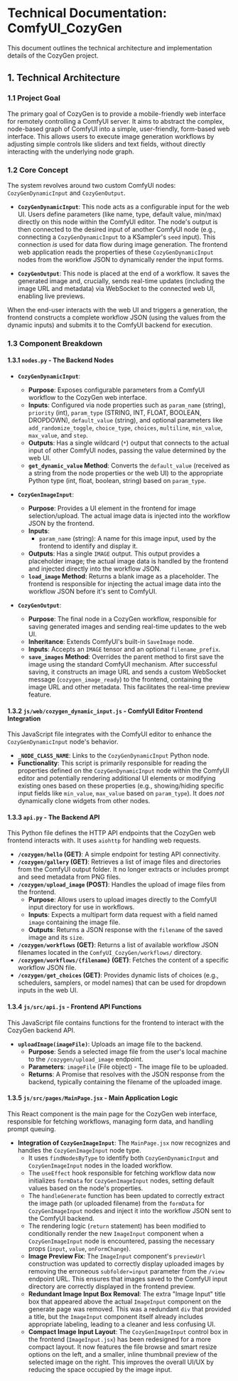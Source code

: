 # Technical Documentation: ComfyUI_CozyGen

This document outlines the technical architecture and implementation details of the CozyGen project.

## 1. Technical Architecture

### 1.1 Project Goal

The primary goal of CozyGen is to provide a mobile-friendly web interface for remotely controlling a ComfyUI server. It aims to abstract the complex, node-based graph of ComfyUI into a simple, user-friendly, form-based web interface. This allows users to execute image generation workflows by adjusting simple controls like sliders and text fields, without directly interacting with the underlying node graph.

### 1.2 Core Concept

The system revolves around two custom ComfyUI nodes: `CozyGenDynamicInput` and `CozyGenOutput`.

*   **`CozyGenDynamicInput`**: This node acts as a configurable input for the web UI. Users define parameters (like name, type, default value, min/max) directly on this node within the ComfyUI editor. The node's output is then connected to the desired input of another ComfyUI node (e.g., connecting a `CozyGenDynamicInput` to a KSampler's `seed` input). This connection *is* used for data flow during image generation. The frontend web application reads the properties of these `CozyGenDynamicInput` nodes from the workflow JSON to dynamically render the input forms.

*   **`CozyGenOutput`**: This node is placed at the end of a workflow. It saves the generated image and, crucially, sends real-time updates (including the image URL and metadata) via WebSocket to the connected web UI, enabling live previews.

When the end-user interacts with the web UI and triggers a generation, the frontend constructs a complete workflow JSON (using the values from the dynamic inputs) and submits it to the ComfyUI backend for execution.

### 1.3 Component Breakdown

#### 1.3.1 `nodes.py` - The Backend Nodes

*   **`CozyGenDynamicInput`**:
    *   **Purpose**: Exposes configurable parameters from a ComfyUI workflow to the CozyGen web interface.
    *   **Inputs**: Configured via node properties such as `param_name` (string), `priority` (int), `param_type` (STRING, INT, FLOAT, BOOLEAN, DROPDOWN), `default_value` (string), and optional parameters like `add_randomize_toggle`, `choice_type`, `choices`, `multiline`, `min_value`, `max_value`, and `step`.
    *   **Outputs**: Has a single wildcard (`*`) output that connects to the actual input of other ComfyUI nodes, passing the value determined by the web UI.
    *   **`get_dynamic_value` Method**: Converts the `default_value` (received as a string from the node properties or the web UI) to the appropriate Python type (int, float, boolean, string) based on `param_type`.

*   **`CozyGenImageInput`**:
    *   **Purpose**: Provides a UI element in the frontend for image selection/upload. The actual image data is injected into the workflow JSON by the frontend.
    *   **Inputs**:
        *   `param_name` (string): A name for this image input, used by the frontend to identify and display it.
    *   **Outputs**: Has a single `IMAGE` output. This output provides a placeholder image; the actual image data is handled by the frontend and injected directly into the workflow JSON.
    *   **`load_image` Method**: Returns a blank image as a placeholder. The frontend is responsible for injecting the actual image data into the workflow JSON before it's sent to ComfyUI.

*   **`CozyGenOutput`**:
    *   **Purpose**: The final node in a CozyGen workflow, responsible for saving generated images and sending real-time updates to the web UI.
    *   **Inheritance**: Extends ComfyUI's built-in `SaveImage` node.
    *   **Inputs**: Accepts an `IMAGE` tensor and an optional `filename_prefix`.
    *   **`save_images` Method**: Overrides the parent method to first save the image using the standard ComfyUI mechanism. After successful saving, it constructs an image URL and sends a custom WebSocket message (`cozygen_image_ready`) to the frontend, containing the image URL and other metadata. This facilitates the real-time preview feature.

#### 1.3.2 `js/web/cozygen_dynamic_input.js` - ComfyUI Editor Frontend Integration

This JavaScript file integrates with the ComfyUI editor to enhance the `CozyGenDynamicInput` node's behavior.

*   **`_NODE_CLASS_NAME`**: Links to the `CozyGenDynamicInput` Python node.
*   **Functionality**: This script is primarily responsible for reading the properties defined on the `CozyGenDynamicInput` node within the ComfyUI editor and potentially rendering additional UI elements or modifying existing ones based on these properties (e.g., showing/hiding specific input fields like `min_value`, `max_value` based on `param_type`). It does *not* dynamically clone widgets from other nodes.

#### 1.3.3 `api.py` - The Backend API

This Python file defines the HTTP API endpoints that the CozyGen web frontend interacts with. It uses `aiohttp` for handling web requests.

*   **`/cozygen/hello` (GET)**: A simple endpoint for testing API connectivity.
*   **`/cozygen/gallery` (GET)**: Retrieves a list of image files and directories from the ComfyUI output folder. It no longer extracts or includes prompt and seed metadata from PNG files.
*   **`/cozygen/upload_image` (POST)**: Handles the upload of image files from the frontend.
    *   **Purpose**: Allows users to upload images directly to the ComfyUI input directory for use in workflows.
    *   **Inputs**: Expects a multipart form data request with a field named `image` containing the image file.
    *   **Outputs**: Returns a JSON response with the `filename` of the saved image and its `size`.
*   **`/cozygen/workflows` (GET)**: Returns a list of available workflow JSON filenames located in the `ComfyUI_CozyGen/workflows/` directory.
*   **`/cozygen/workflows/{filename}` (GET)**: Fetches the content of a specific workflow JSON file.
*   **`/cozygen/get_choices` (GET)**: Provides dynamic lists of choices (e.g., schedulers, samplers, or model names) that can be used for dropdown inputs in the web UI.

#### 1.3.4 `js/src/api.js` - Frontend API Functions

This JavaScript file contains functions for the frontend to interact with the CozyGen backend API.

*   **`uploadImage(imageFile)`**: Uploads an image file to the backend.
    *   **Purpose**: Sends a selected image file from the user's local machine to the `/cozygen/upload_image` endpoint.
    *   **Parameters**: `imageFile` (File object) - The image file to be uploaded.
    *   **Returns**: A Promise that resolves with the JSON response from the backend, typically containing the filename of the uploaded image.

#### 1.3.5 `js/src/pages/MainPage.jsx` - Main Application Logic

This React component is the main page for the CozyGen web interface, responsible for fetching workflows, managing form data, and handling prompt queuing.

*   **Integration of `CozyGenImageInput`**: The `MainPage.jsx` now recognizes and handles the `CozyGenImageInput` node type.
    *   It uses `findNodesByType` to identify both `CozyGenDynamicInput` and `CozyGenImageInput` nodes in the loaded workflow.
    *   The `useEffect` hook responsible for fetching workflow data now initializes `formData` for `CozyGenImageInput` nodes, setting default values based on the node's properties.
    *   The `handleGenerate` function has been updated to correctly extract the image path (or uploaded filename) from the `formData` for `CozyGenImageInput` nodes and inject it into the workflow JSON sent to the ComfyUI backend.
    *   The rendering logic (`return` statement) has been modified to conditionally render the new `ImageInput` component when a `CozyGenImageInput` node is encountered, passing the necessary props (`input`, `value`, `onFormChange`).
    *   **Image Preview Fix**: The `ImageInput` component's `previewUrl` construction was updated to correctly display uploaded images by removing the erroneous `subfolder=input` parameter from the `/view` endpoint URL. This ensures that images saved to the ComfyUI input directory are correctly displayed in the frontend preview.
    *   **Redundant Image Input Box Removal**: The extra "Image Input" title box that appeared above the actual `ImageInput` component on the generate page was removed. This was a redundant `div` that provided a title, but the `ImageInput` component itself already includes appropriate labeling, leading to a cleaner and less confusing UI.
    *   **Compact Image Input Layout**: The `CozyGenImageInput` control box in the frontend (`ImageInput.jsx`) has been redesigned for a more compact layout. It now features the file browse and smart resize options on the left, and a smaller, inline thumbnail preview of the selected image on the right. This improves the overall UI/UX by reducing the space occupied by the image input.
